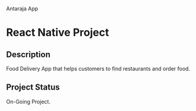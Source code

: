 Antaraja App

# React Native Project

## Description
Food Delivery App that helps customers to find restaurants and order food.

## Project Status
On-Going Project.
